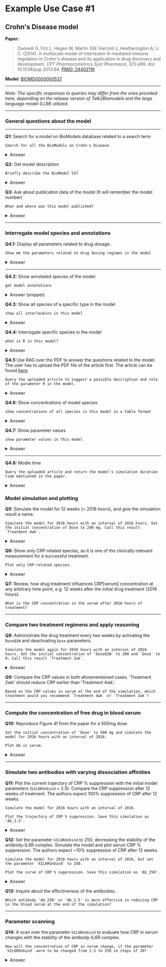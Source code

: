 # Example Use Case #1
## Crohn's Disease model

**Paper:**
> Dwivedi G, Fitz L, Hegen M, Martin SW, Harrold J, Heatherington A, Li C. (2014). A multiscale model of interleukin-6-mediated immune regulation in Crohn's disease and its application in drug discovery and development. *CPT Pharmacometrics Syst Pharmacol*, 3(1):e89. doi: 10.1038/psp.2013.64. [PMID: 24402116](https://pubmed.ncbi.nlm.nih.gov/24402116/)

**Model**: [BIOMD0000000537](https://www.ebi.ac.uk/biomodels/BIOMD0000000537)

<hr>

<i>Note: The specific responses to queries may differ from the ones provided here, depending on the release version of Talk2Biomodels and the large language model (LLM) utilized.</i>

<hr>

### General questions about the model

<hr>

**Q1:** Search for a model on BioModels database related to a search term <br>

```
Search for all the BioModels on Crohn's Disease
```

<details>
<summary>Answer</summary>

<table>
<thead>
<tr>
<th>#</th>
<th>BioModel ID</th>
<th>BioModel Name</th>
<th>Format</th>
<th>Submission Date</th>
</tr>
</thead>
<tbody>
<tr>
<td>1</td>
<td>BIOMD0000000535</td>
<td>Dwivedi2014 - Crohns IL6 Disease model - Anti-IL6 Antibody</td>
<td>SBML</td>
<td>2014-08-04</td>
</tr>
<tr>
<td>2</td>
<td>BIOMD0000000536</td>
<td>Dwivedi2014 - Crohns IL6 Disease model - sgp130 activity</td>
<td>SBML</td>
<td>2014-08-04</td>
</tr>
<tr>
<td>3</td>
<td>BIOMD0000000537</td>
<td>Dwivedi2014 - Crohns IL6 Disease model - Anti-IL6R Antibody</td>
<td>SBML</td>
<td>2014-08-04</td>
</tr>
</tbody>
</table>
</details>


**Q2:** Get model description <br>

```
Briefly describe the BioModel 537
```

<details>
<summary>Answer</summary>

<h3>Description:</h3>
<p>This model consists of four interconnected models that explore different aspects of Crohn's disease related to Interleukin-6 (IL-6) inhibition. The models include:</p>

<ul>
<li>Healthy Volunteer model</li>
<li>Crohn's Disease - IL-6 Antibody</li>
<li>Crohn's Disease - sgp130FC</li>
<li>Crohn's Disease - IL-6Ra Antibody</li>
</ul>

<p>The primary focus is on simulating the differential activity of various ligands on IL-6 signaling, which impacts the activity of Signal Transducer and Activator of Transcription 3 (STAT3) and the production of the biomarker C-Reactive Protein (CRP).</p>

<p>The model is detailed in the article titled <i>A multiscale model of interleukin-6-mediated immune regulation in Crohn's disease and its application in drug discovery and development</i>, published in CPT Pharmacometrics & Systems Pharmacology in 2014.</p>

<p>This model is hosted on the BioModels Database and can be identified by the ID BIOMD0000000537.</p>

</details>

**Q3:** Ask about publication data of the model (It will remember the model number) <br>

```
When and where was this model published?
```

<details>
<summary>Answer</summary>

<h3>Publication Information</h3>
<p>The model was published in the article titled "A multiscale model of interleukin-6-mediated immune regulation in Crohn's disease and its application in drug discovery and development."</p>

<h4>Publication Details:</h4>
<ul>
  <li><strong>Authors:</strong> Dwivedi G, Fitz L, Hegen M, Martin SW, Harrold J, Heatherington A, Li C.</li>
  <li><strong>Journal:</strong> CPT Pharmacometrics & Systems Pharmacology</li>
  <li><strong>Publication Date:</strong> 2014</li>
  <li><strong>Volume:</strong> 3</li>
  <li><strong>Article Identifier:</strong> e89</li>
  <li><strong>Link to Article:</strong> PubMed</li>
</ul>

<p>This study discusses the development of a multiscale systems model for understanding IL-6-mediated immune regulation in Crohn's disease and its implications for drug discovery.</p>
</details>

<hr>

### Interrogate model species and annotations


**Q4.1:** Display all parameters related to drug dosage. <br>

```
Show me the parameters related to drug dosing regimen in the model
```

<details>
<summary>Answer</summary>

<p>The parameters related to the drug dosing regimen in the BioModel 537 include:</p>

<ul>
  <li><strong>Dose:</strong> The amount of drug administered in a single dose.</li>
  <li><strong>DoseQ2W:</strong> The dosage administered every two weeks.</li>
  <li><strong>Initial for Dose:</strong> Initial concentration for the standard dose.</li>
  <li><strong>Initial for DoseQ2W:</strong> Initial concentration for the dosage administered every two weeks.</li>
  <li><strong>infusionTime:</strong> The duration of the drug infusion.</li>
</ul>

<p>These parameters are crucial for defining how the drug is administered over time and help in modeling the effects of different dosing schedules on the pharmacokinetics and pharmacodynamics of the drug.</p>

</details>
<hr> 

**Q4.2:** Show annotated species of the model. <br>

```
get model annotations
```

<details>
<summary>Answer (snippet)</summary>   
<img src="../figures/C1_q4.2.png" width="600"/>
</details>

**Q4.3:** Show all species of a specific type in the model <br>

```
show all interleukins in this model
```

<details>
<summary>Answer</summary>   
<img src="../figures/C1_q4.3.png" width="600"/>
</details>	

**Q4.4:** Interrogate specific species in the model <br>

```
what is R in this model?
```

<details>
<summary>Answer</summary>   
<img src="../figures/C1_q4.4.png" width="600"/>
</details>

 **Q4.5** Use RAG over the PDF to answer the questions related to the model. The user has to upload the PDF file of the article first.
 The article can be found [here](https://ascpt.onlinelibrary.wiley.com/doi/epdf/10.1038/psp.2013.64).


```
Query the uploaded article to suggest a possible description and role of the parameter R in the model.
```

<details>
<summary>Answer</summary>   

<p>The parameter R in the model is associated with the dynamics of IL-6 signaling in the context of Crohn's disease. While the specific role of R is not explicitly detailed in the provided excerpts, it can be inferred that R is likely involved in the regulation of receptor interactions or signaling pathways related to IL-6.</p>

<h4>Possible Description and Role of Parameter R:</h4>
<p><strong>Description:</strong> R may represent a receptor or a regulatory component in the IL-6 signaling pathway, potentially influencing the binding and activity of IL-6 or its receptors (such as IL-6Rα).</p>
<p><strong>Role:</strong> The parameter R could play a critical role in modulating the effects of IL-6 signaling, particularly in how the immune system responds to IL-6 in the context of Crohn's disease. It may affect the concentration of downstream signaling molecules or biomarkers, such as C-Reactive Protein (CRP), which is a key indicator of inflammation in this disease.</p>

<p>In summary, while the exact function of R is not explicitly stated, it is likely integral to the signaling dynamics of IL-6 and its impact on immune regulation in Crohn's disease. Further details from the model or additional context from the article may provide more specific insights into its role.</p>


</details>


**Q4.6:** Show concentrations of model species <br>

```
show concentrations of all species in this model in a table format

```


<details>
<summary>Answer</summary>   

<table>
<tr><th>Species Name</th><th>Compartment</th><th>Initial Concentration (nmol/l)</th></tr>
<tr><td>IL6{serum}</td><td>Serum</td><td>0.0004356</td></tr>
<tr><td>sgp130{serum}</td><td>Serum</td><td>3.9</td></tr>
<tr><td>sR_IL6_sgp130{serum}</td><td>Serum</td><td>0.0874</td></tr>
<tr><td>CRP{serum}</td><td>Serum</td><td>221.064</td></tr>
<tr><td>sR{serum}</td><td>Serum</td><td>4.2535</td></tr>
<tr><td>sR_IL6{serum}</td><td>Serum</td><td>0.0011</td></tr>
<tr><td>Ab{serum}</td><td>Serum</td><td>2.3818e-29</td></tr>
<tr><td>Ab_sR{serum}</td><td>Serum</td><td>6.1044e-26</td></tr>
<tr><td>Ab_sR_IL6{serum}</td><td>Serum</td><td>-7.4133e-29</td></tr>
<tr><td>CRP Suppression (%)</td><td>Serum</td><td>-0.0</td></tr>
<tr><td>CRP (% of baseline)</td><td>Serum</td><td>100.0</td></tr>
<tr><td>gp130{liver}</td><td>Liver</td><td>0.3889</td></tr>
<tr><td>R_IL6_gp130{liver}</td><td>Liver</td><td>6.5994e-05</td></tr>
<tr><td>sR_IL6{liver}</td><td>Liver</td><td>0.0009762</td></tr>
<tr><td>R</td><td>Liver</td><td>0.4382</td></tr>
<tr><td>IL6{liver}</td><td>Liver</td><td>0.0007257</td></tr>
<tr><td>R_IL6</td><td>Liver</td><td>1.6004e-05</td></tr>
<tr><td>Ractive{liver}</td><td>Liver</td><td>0.7654</td></tr>
<tr><td>STAT3{liver}</td><td>Liver</td><td>0.7775</td></tr>
<tr><td>pSTAT3{liver}</td><td>Liver</td><td>9.2225</td></tr>
<tr><td>CRP{liver}</td><td>Liver</td><td>158.325</td></tr>
<tr><td>sR{liver}</td><td>Liver</td><td>6.0870</td></tr>
<tr><td>CRPExtracellular</td><td>-</td><td>409.775</td></tr>
<tr><td>sgp130{liver}</td><td>Liver</td><td>5.5897</td></tr>
<tr><td>sR_IL6_sgp130{liver}</td><td>Liver</td><td>0.1163</td></tr>
<tr><td>Ab_sR{liver}</td><td>Liver</td><td>8.6162e-26</td></tr>
<tr><td>Ab{liver}</td><td>Liver</td><td>2.2002e-29</td></tr>
<tr><td>Ab_R</td><td>-</td><td>2.0337e-27</td></tr>
<tr><td>Ab_sR_IL6{liver}</td><td>Liver</td><td>-3.0779e-29</td></tr>
<tr><td>sR_IL6{gut}</td><td>Gut</td><td>0.0013</td></tr>
<tr><td>gp130{gut}</td><td>Gut</td><td>0.3750</td></tr>
<tr><td>R_IL6_gp130{gut}</td><td>Gut</td><td>8.4489e-05</td></tr>
<tr><td>Ractive{gut}</td><td>Gut</td><td>0.9803</td></tr>
<tr><td>STAT3{gut}</td><td>Gut</td><td>0.6106</td></tr>
<tr><td>pSTAT3{gut}</td><td>Gut</td><td>9.3894</td></tr>
<tr><td>geneProduct</td><td>Gut</td><td>159.803</td></tr>
<tr><td>sR{gut}</td><td>Gut</td><td>6.0641</td></tr>
<tr><td>IL6{gut}</td><td>Gut</td><td>0.0093</td></tr>
<tr><td>sgp130{gut}</td><td>Gut</td><td>5.5697</td></tr>
<tr><td>sR_IL6_sgp130{gut}</td><td>Gut</td><td>0.1363</td></tr>
<tr><td>Ab{gut}</td><td>Gut</td><td>2.1588e-29</td></tr>
<tr><td>Ab_sR{gut}</td><td>Gut</td><td>2.6206e-26</td></tr>
<tr><td>Ab_sR_IL6{gut}</td><td>Gut</td><td>-1.2092e-28</td></tr>
<tr><td>Ab{peripheral}</td><td>Peripheral</td><td>1.6792e-29</td></tr>
</table>

</details>

**Q4.7:** Show parameter values <br>

```
show parameter values in this model
```

<details>
<summary>Answer</summary>   
<table>
<tr><th>Parameter Name</th><th>Initial Value</th><th>Unit</th></tr>
<tr><td>Values[kRLOn]</td><td>0.384</td><td></td></tr>
<tr><td>Values[kRLOff]</td><td>1.92</td><td></td></tr>
<tr><td>Values[kgp130On]</td><td>20.52</td><td></td></tr>
<tr><td>Values[kgp130Off]</td><td>1.026</td><td></td></tr>
<tr><td>Values[kRAct]</td><td>155.0</td><td></td></tr>
<tr><td>Values[kRint]</td><td>1.96</td><td></td></tr>
<tr><td>Values[kRsynth]</td><td>0.0685</td><td></td></tr>
<tr><td>Values[kRintBasal]</td><td>0.1561</td><td></td></tr>
<tr><td>Values[ksynthIL6]</td><td>0.0063</td><td></td></tr>
<tr><td>Values[kdegIL6]</td><td>34.82</td><td></td></tr>
<tr><td>Values[kdegCRP]</td><td>0.36</td><td></td></tr>
<tr><td>Values[KmSTATDephos]</td><td>5.34</td><td></td></tr>
<tr><td>Values[VmSTATDephos]</td><td>0.62</td><td></td></tr>
<tr><td>Values[VmRDephos]</td><td>0.525</td><td></td></tr>
<tr><td>Values[KmRDephos]</td><td>155.3</td><td></td></tr>
<tr><td>Values[kcatSTATPhos]</td><td>145.0</td><td></td></tr>
<tr><td>Values[KmSTATPhos]</td><td>219.0</td><td></td></tr>
<tr><td>Values[KmProtSynth]</td><td>10.0</td><td></td></tr>
<tr><td>Values[VmProtSynth]</td><td>330.0</td><td></td></tr>
<tr><td>Values[kCRPSecretion]</td><td>0.5</td><td></td></tr>
<tr><td>Values[ksynthCRP]</td><td>0.42</td><td></td></tr>
<tr><td>Values[ksynthsR]</td><td>0.1</td><td></td></tr>
<tr><td>Values[kdegsR]</td><td>0.3</td><td></td></tr>
<tr><td>Values[ksynthsgp130]</td><td>3.9</td><td></td></tr>
<tr><td>Values[kdegsgp130]</td><td>1.0</td><td></td></tr>
<tr><td>Values[ksynthIL6Gut]</td><td>0.036</td><td></td></tr>
<tr><td>Values[kdegIL6Gut]</td><td>1.0</td><td></td></tr>
<tr><td>Values[kdistTissueToSerum]</td><td>0.8473</td><td></td></tr>
<tr><td>Values[kdistSerumToTissue]</td><td>1.2125</td><td></td></tr>
<tr><td>Values[kRShedding]</td><td>0.0054</td><td></td></tr>
<tr><td>Values[kintActiveR]</td><td>0.01</td><td></td></tr>
<tr><td>Values[kIL6RBind]</td><td>1000.0</td><td></td></tr>
<tr><td>Values[kIL6RUnbind]</td><td>2.5</td><td></td></tr>
<tr><td>Values[infusionTime]</td><td>1.0</td><td></td></tr>
<tr><td>Values[kAbSerumToLiver]</td><td>0.0208</td><td></td></tr>
<tr><td>Values[kAbLiverToSerum]</td><td>0.0208</td><td></td></tr>
<tr><td>Values[kAbSerumToGut]</td><td>0.0104</td><td></td></tr>
<tr><td>Values[kAbGutToSerum]</td><td>0.0208</td><td></td></tr>
<tr><td>Values[VSerum]</td><td>2.88</td><td></td></tr>
<tr><td>Values[VLiver]</td><td>2.88</td><td></td></tr>
<tr><td>Values[VGut]</td><td>1.44</td><td></td></tr>
<tr><td>Values[VPeriph]</td><td>0.576</td><td></td></tr>
<tr><td>Values[QSerumLiver]</td><td>0.06</td><td></td></tr>
<tr><td>Values[QSerumGut]</td><td>0.03</td><td></td></tr>
<tr><td>Values[QSerumPeriph]</td><td>0.001</td><td></td></tr>
<tr><td>Values[kAbSerumToPeriph]</td><td>0.000347</td><td></td></tr>
<tr><td>Values[kAbPeriphToSerum]</td><td>0.001736</td><td></td></tr>
<tr><td>Values[kdegAb]</td><td>0.0018</td><td></td></tr>
<tr><td>Values[Dose]</td><td>300.0</td><td></td></tr>
<tr><td>Values[DoseQ2W]</td><td>0.0</td><td></td></tr>
<tr><td>Values[Initial for CRP]</td><td>221.0637</td><td></td></tr>
<tr><td>Values[Initial for DoseQ2W]</td><td>0.0</td><td></td></tr>
<tr><td>Values[Initial for Dose]</td><td>300.0</td><td></td></tr>
</table>

</details>

<hr>

**Q4.8:** Modle time

```
Query the uploaded article and return the model's simulation duration time mentioned in the paper.
```
 
<details>
<summary>Answer</summary>   

<p>The model in the paper simulates the pharmacological effects over a duration of <strong>12 weeks</strong>. This is indicated in the context of intravenous drug administration at 4-week intervals, where the effects on biomarkers such as serum CRP are assessed throughout this period.</p>

</details>



### Model simulation and plotting

**Q5:** Simulate the model for 12 weeks (= 2016 hours), and give the simulation result a name. <br>

```
Simulate the model for 2016 hours with an interval of 2016 hours. Set the initial concentration of Dose to 200 mg. Call this result `Treatment 4wk`.
```

<details>
<summary>Answer</summary>

<h3>Figure:</h3>
<img src="../figures/C1_q5.png" width="600"/>

<h3>Table:</h3>
<table>
  <tr>
    <th>Time</th>
    <th>sR{serum}</th>
    <th>sgp130{serum}</th>
    <th>R_IL6_gp130{liver}</th>
    <th>IL6{serum}</th>
    <th>Ab{serum}</th>
    <th>R</th>
    <th>...</th>
  </tr>
  <tr>
    <td>0.0</td>
    <td>4.253507</td>
    <td>3.900000</td>
    <td>6.599359e-05</td>
    <td>0.000436</td>
    <td>2.381820e-29</td>
    <td>0.438236</td>
    <td>...</td>
  </tr>
  <tr>
    <td>1.0</td>
    <td>0.000031</td>
    <td>3.901765</td>
    <td>6.420660e-05</td>
    <td>0.000638</td>
    <td>6.753452e+02</td>
    <td>0.000178</td>
    <td>...</td>
  </tr>
  <tr>
    <td>2.0</td>
    <td>0.000037</td>
    <td>3.905215</td>
    <td>6.248857e-05</td>
    <td>0.000739</td>
    <td>6.522828e+02</td>
    <td>0.000070</td>
    <td>...</td>
  </tr>
  <tr>
    <td>3.0</td>
    <td>0.000043</td>
    <td>3.907882</td>
    <td>6.013415e-05</td>
    <td>0.000756</td>
    <td>6.303828e+02</td>
    <td>0.000049</td>
    <td>...</td>
  </tr>
  <tr>
    <td>4.0</td>
    <td>0.000049</td>
    <td>3.909825</td>
    <td>5.762284e-05</td>
    <td>0.000755</td>
    <td>6.095828e+02</td>
    <td>0.000039</td>
    <td>...</td>
  </tr>
  <tr>
    <td>...</td>
    <td>...</td>
    <td>...</td>
    <td>...</td>
    <td>...</td>
    <td>...</td>
    <td>...</td>
    <td>...</td>
  </tr>
</table>
</details>

**Q6:** Show only CRP-related species, as it is one of the clinically-relevant measurement for a successful treatment. <br>

```
Plot only CRP-related species.
```

<details>
<summary>Answer</summary>

<h3>Figure:</h3>
<img src="../figures/C1_q6.png" width="600"/>
</details>

**Q7:** Review, how drug treatment influences CRP[serum] concentration at any arbitrary time point, e.g. 12 weeks after the initial drug treatment (2016 hours). <br>

```
What is the CRP concentration in the serum after 2016 hours of treatment?
```

<hr>

### Compare two treatment regimens and apply reasoning

**Q8:** Administrate the drug treatment every two weeks by activating the `DoseQ2W` and deactivating `Dose` parameters. <br>  

```
Simulate the model again for 2016 hours with an interval of 2016 hours. Set the initial concentration of `DoseQ2W` to 200 and `Dose` to 0. Call this result `Treatment 2wk`.
```
<details>
<summary>Answer</summary>
<img src="../figures/C1_q8.png" width="600"/>

</details>

**Q9:** Compare the CRP values in both aforementioned cases. 'Treatment 2wk' should reduce CRP earlier than 'Treatment 4wk'. <br>

```
Based on the CRP values in serum at the end of the simulation, which treatment would you recommend `Treatment 4wk` or `Treatment 2wk`?
```

<hr>

### Compute the concentration of free drug in blood serum 

**Q10:** Reproduce Figure 4f from the paper for a 500mg dose. <br>

```
Set the initial concentration of 'Dose' to 500 mg and simulate the model for 2016 hours with an interval of 2016. 
```
```
Plot Ab in serum.
```

<details>
<summary>Answer</summary>

<h3>Figure:</h3>
<img src="../figures/C1_q10.png" width="600"/>

</details>

<hr>

### Simulate two antibodies with varying dissociation affinities

**Q11:** Plot the current trajectory of CRP % suppression with the initial model parameters (`kIL6RUnbind` = 2.5). Compare the CRP suppression after 12 weeks of treatment. The authors expect 100% suppression of CRP after 12 weeks. <br>

```
Simulate the model for 2016 hours with an interval of 2016.
```
```
Plot the trajectory of CRP % suppression. Save this simulation as 'Ab_2.5'.
```

<details>
<summary>Answer</summary>

<img src="../figures/C1_q11.png" width="600"/>

</details>


**Q12:** Set the parameter `kIL6RUnbind` to 250, decreasing the stability of the antibody-IL6R complex. Simulate the model and plot serum CRP % suppression. The authors expect ~10% suppression of CRP after 12 weeks. <br>

```
Simulate the model for 2016 hours with an interval of 2016, but set the parameter `kIL6RUnbind` to 250. 
```
```	
Plot the curve of CRP % suppression. Save this simulation as 'Ab_250'.
```

<details>
<summary>Answer</summary>

<img src="../figures/C1_q12.png" width="600"/>

</details>



**Q13:** Inquire about the effectiveness of the antibodies. <br>

```
Which antibody 'Ab_250' or 'Ab_2.5' is more effective in reducing CRP in the blood serum at the end of the simulation?
```

<hr>

### Parameter scanning
**Q14:** A scan over the parameter `kIL6RUnbind` to evaluate how CRP in serum changes with the stability of the antibody-IL6R complex. <br>

```
How will the concentration of CRP in serum change, if the parameter `kIL6RUnbind` were to be changed from 2.5 to 250 in steps of 20?
```

<details>
<summary>Answer</summary>
<img src="../figures/C1_q14.png" width="600"/>
</details>

